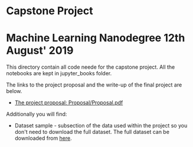 # Capstone Project 
# Machine Learning Nanodegree 12th August' 2019

This directory contain all code neede for the capstone project. All the notebooks are kept in jupyter_books folder.

The links to the project proposal and the write-up of the final 
project are below.

* [The project proposal: Proposal/Proposal.pdf](proposal.pdf) 

Additionally you will find: 
* Dataset sample - subsection of the data used within the project so you don't need to download the full dataset. The full dataset can be downloaded from [here](https://urbansounddataset.weebly.com/urbansound8k.html). 
